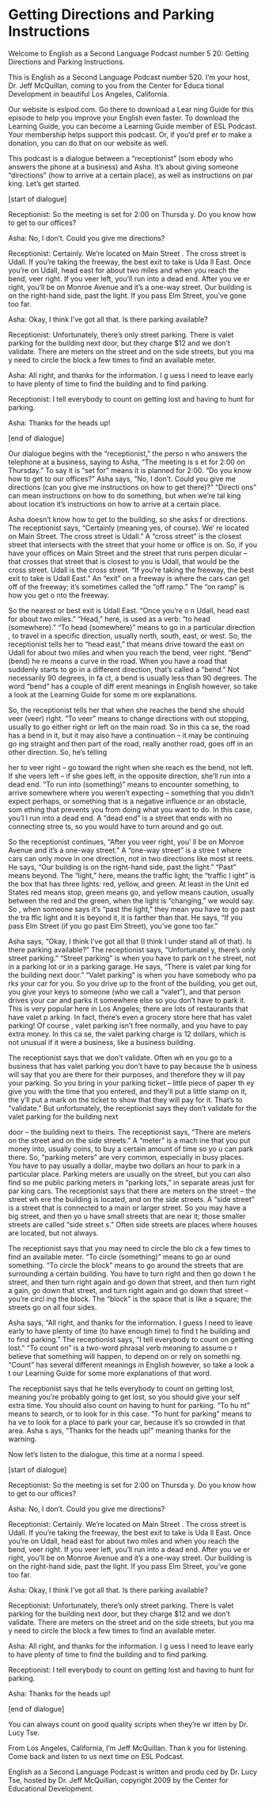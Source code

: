 # Getting Directions and Parking Instructions

Welcome to English as a Second Language Podcast number 5 20: Getting Directions and Parking Instructions.

This is English as a Second Language Podcast number 520.  I’m your host, Dr. Jeff McQuillan, coming to you from the Center for Educa tional Development in beautiful Los Angeles, California.

Our website is eslpod.com.  Go there to download a Lear ning Guide for this episode to help you improve your English even faster.  To  download the Learning Guide, you can become a Learning Guide member of ESL Podcast.  Your membership helps support this podcast.  Or, if you’d pref er to make a donation, you can do that on our website as well.

This podcast is a dialogue between a “receptionist” (som ebody who answers the phone at a business) and Asha.  It’s about giving someone “directions” (how to arrive at a certain place), as well as instructions on par king.  Let’s get started.

[start of dialogue]

Receptionist:  So the meeting is set for 2:00 on Thursda y.  Do you know how to get to our offices?

Asha:  No, I don’t.  Could you give me directions?

Receptionist:  Certainly.  We’re located on Main Street .  The cross street is Udall. If you’re taking the freeway, the best exit to take is Uda ll East.  Once you’re on Udall, head east for about two miles and when you reach  the bend, veer right.  If you veer left, you’ll run into a dead end.  After you ve er right, you’ll be on Monroe Avenue and it’s a one-way street.  Our building is on the right-hand side, past the light.  If you pass Elm Street, you’ve gone too far.

Asha:  Okay, I think I’ve got all that.  Is there parking available?

Receptionist:  Unfortunately, there’s only street parking.   There is valet parking for the building next door, but they charge $12 and we  don’t validate.  There are meters on the street and on the side streets, but you ma y need to circle the block a few times to find an available meter.

Asha:  All right, and thanks for the information.  I g uess I need to leave early to have plenty of time to find the building and to find parking.

 Receptionist:  I tell everybody to count on getting lost  and having to hunt for parking.

Asha:  Thanks for the heads up!

[end of dialogue]

Our dialogue begins with the “receptionist,” the perso n who answers the telephone at a business, saying to Asha, “The meeting is s et for 2:00 on Thursday.”  To say it is “set for” means it is planned for  2:00.  “Do you know how to get to our offices?”  Asha says, “No, I don’t.  Could you give me directions (can you give me instructions on how to get there)?”  “Directi ons” can mean instructions on how to do something, but when we’re tal king about location it’s instructions on how to arrive at a certain place.

Asha doesn’t know how to get to the building, so she asks f or directions.  The receptionist says, “Certainly (meaning yes, of course).  We’ re located on Main Street.  The cross street is Udall.”  A “cross street” is the closest street that intersects with the street that your home or office is on.   So, if you have your offices on Main Street and the street that runs perpen dicular – that crosses that street that is closest to you is Udall, that would be the cross street.  Udall is the cross street.  “If you’re taking the freeway, the best exit to take is Udall East.”  An “exit” on a freeway is where the cars can get off of the  freeway; it’s sometimes called the “off ramp.”  The “on ramp” is how you get o nto the freeway.

So the nearest or best exit is Udall East.  “Once you’re o n Udall, head east for about two miles.”  “Head,” here, is used as a verb: “to  head (somewhere).”  “To head (somewhere)” means to go in a particular direction , to travel in a specific direction, usually north, south, east, or west.  So, the receptionist tells her to “head east,” that means drive toward the east on Udall for about two miles and when you reach the bend, veer right.  “Bend” (bend) he re means a curve in the road.  When you have a road that suddenly starts to go in  a different direction, that’s called a “bend.”  Not necessarily 90 degrees, in fa ct, a bend is usually less than 90 degrees.  The word “bend” has a couple of diff erent meanings in English however, so take a look at the Learning Guide for some m ore explanations.

So, the receptionist tells her that when she reaches the bend she should veer (veer) right.  “To veer” means to change directions with out stopping, usually to go either right or left on the main road.  So in this ca se, the road has a bend in it, but it may also have a continuation – it may be continuing go ing straight and then part of the road, really another road, goes off in an other direction.  So, he’s telling

 her to veer right – go toward the right when she reach es the bend, not left.  If she veers left – if she goes left, in the opposite direction,  she’ll run into a dead end. “To run into (something)” means to encounter something,  to arrive somewhere where you weren’t expecting – something that you didn’t expect perhaps, or something that is a negative influence or an obstacle, som ething that prevents you from doing what you want to do.  In this case, you’l l run into a dead end.  A “dead end” is a street that ends with no connecting stree ts, so you would have to turn around and go out.

So the receptionist continues, “After you veer right, you’ ll be on Monroe Avenue and it’s a one-way street.”  A “one-way street” is a stree t where cars can only move in one direction, not in two directions like most st reets.  He says, “Our building is on the right-hand side, past the light.”  “Past” means beyond.  The “light,” here, means the traffic light; the “traffic l ight” is the box that has three lights: red, yellow, and green.  At least in the Unit ed States red means stop, green means go, and yellow means caution, usually between  the red and the green, when the light is “changing,” we would say.  So , when someone says it’s “past the light,” they mean you have to go past the tra ffic light and it is beyond it, it is farther than that.  He says, “If you pass Elm Street  (if you go past Elm Street), you’ve gone too far.”

Asha says, “Okay, I think I’ve got all that (I think I under stand all of that).  Is there parking available?”  The receptionist says, “Unfortunatel y, there’s only street parking.”  “Street parking” is when you have to park on t he street, not in a parking lot or in a parking garage.  He says, “There is valet par king for the building next door.”  “Valet parking” is when you have somebody who pa rks your car for you. So you drive up to the front of the building, you get out, you give your keys to someone (who we call a “valet”), and that person drives your car and parks it somewhere else so you don’t have to park it.  This is very popular here in Los Angeles; there are lots of restaurants that have valet p arking.  In fact, there’s even a grocery store here that has valet parking!  Of course , valet parking isn’t free normally, and you have to pay extra money.  In this ca se, the valet parking charge is 12 dollars, which is not unusual if it were a business, like a business building.

The receptionist says that we don’t validate.  Often wh en you go to a business that has valet parking you don’t have to pay because the b usiness will say that you are there for their purposes, and therefore they w ill pay your parking.  So you bring in your parking ticket – little piece of paper th ey give you with the time that you entered, and they’ll put a little stamp on it, the y’ll put a mark on the ticket to show that they will pay for it.  That’s to “validate.”  But unfortunately, the receptionist says they don’t validate for the valet parking  for the building next

 door – the building next to theirs.  The receptionist says, “There are meters on the street and on the side streets.”  A “meter” is a mach ine that you put money into, usually coins, to buy a certain amount of time so yo u can park there.  So, “parking meters” are very common, especially in busy places.  You have to pay usually a dollar, maybe two dollars an hour to park in a  particular place.  Parking meters are usually on the street, but you can also find so me public parking meters in “parking lots,” in separate areas just for par king cars.  The receptionist says that there are meters on the street – the street wh ere the building is located, and on the side streets.  A “side street” is a street that  is connected to a main or larger street.  So you may have a big street, and then yo u have small streets that are near it; those smaller streets are called “side street s.”  Often side streets are places where houses are located, but not always.

The receptionist says that you may need to circle the blo ck a few times to find an available meter.  “To circle (something)” means to go ar ound something.  “To circle the block” means to go around the streets that are  surrounding a certain building.  You have to turn right and then go down t he street, and then turn right again and go down that street, and then turn right a gain, go down that street, and turn right again and go down that street – you’re circl ing the block.  The “block” is the space that is like a square; the streets go on all four sides.

Asha says, “All right, and thanks for the information.  I  guess I need to leave early to have plenty of time (to have enough time) to find t he building and to find parking.”  The receptionist says, “I tell everybody to count on getting lost.”  “To count on” is a two-word phrasal verb meaning to assume o r believe that something will happen, to depend on or rely on somethi ng.  “Count” has several different meanings in English however, so take a look a t our Learning Guide for some more explanations of that word.

The receptionist says that he tells everybody to count on getting lost, meaning you’re probably going to get lost, so you should give your self extra time.  You should also count on having to hunt for parking.  “To hu nt” means to search, or to look for in this case.  “To hunt for parking” means to ha ve to look for a place to park your car, because it’s so crowded in that area.  Asha s ays, “Thanks for the heads up!” meaning thanks for the warning.

Now let’s listen to the dialogue, this time at a norma l speed.

[start of dialogue]

Receptionist:  So the meeting is set for 2:00 on Thursda y.  Do you know how to get to our offices?

 Asha:  No, I don’t.  Could you give me directions?

Receptionist:  Certainly.  We’re located on Main Street .  The cross street is Udall. If you’re taking the freeway, the best exit to take is Uda ll East.  Once you’re on Udall, head east for about two miles and when you reach  the bend, veer right.  If you veer left, you’ll run into a dead end.  After you ve er right, you’ll be on Monroe Avenue and it’s a one-way street.  Our building is on the right-hand side, past the light.  If you pass Elm Street, you’ve gone too far.

Asha:  Okay, I think I’ve got all that.  Is there parking available?

Receptionist:  Unfortunately, there’s only street parking.   There is valet parking for the building next door, but they charge $12 and we  don’t validate.  There are meters on the street and on the side streets, but you ma y need to circle the block a few times to find an available meter.

Asha:  All right, and thanks for the information.  I g uess I need to leave early to have plenty of time to find the building and to find parking.

Receptionist:  I tell everybody to count on getting lost  and having to hunt for parking.

Asha:  Thanks for the heads up!

[end of dialogue]

You can always count on good quality scripts when they’re wr itten by Dr. Lucy Tse.

From Los Angeles, California, I’m Jeff McQuillan.  Than k you for listening.  Come back and listen to us next time on ESL Podcast.

English as a Second Language Podcast is written and produ ced by Dr. Lucy Tse, hosted by Dr. Jeff McQuillan, copyright 2009 by the Center  for Educational Development.

